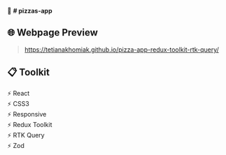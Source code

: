 📌 **# pizzas-app**

## 🌐 Webpage Preview 
> https://tetianakhomiak.github.io/pizza-app-redux-toolkit-rtk-query/

 ## 📋 Toolkit                                                                                                                                                       
 ⚡️ React                                                                                                                                                                                                                                                                                                                                
 ⚡️ CSS3                   
 ⚡️ Responsive                                                                                                                                                          
 ⚡️ Redux Toolkit                                                                                                                                                        
 ⚡️ RTK Query                                                                                                                                                        
 ⚡️ Zod
